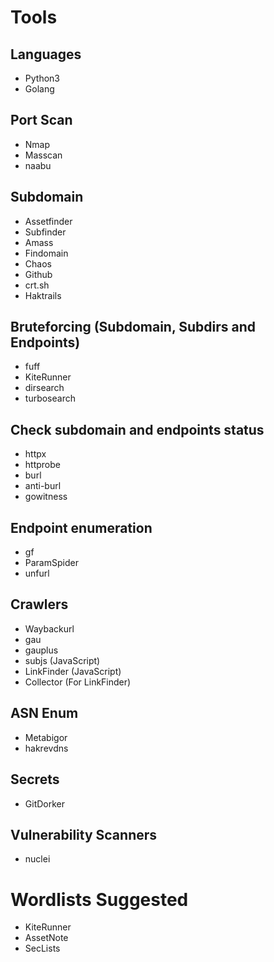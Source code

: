 # Tools

## Languages
- Python3
- Golang

## Port Scan
- Nmap
- Masscan
- naabu

## Subdomain
- Assetfinder
- Subfinder
- Amass
- Findomain
- Chaos
- Github
- crt.sh
- Haktrails

## Bruteforcing (Subdomain, Subdirs and Endpoints)
- fuff 
- KiteRunner
- dirsearch
- turbosearch

## Check subdomain and endpoints status
- httpx
- httprobe
- burl
- anti-burl
- gowitness

## Endpoint enumeration
- gf
- ParamSpider
- unfurl

## Crawlers
- Waybackurl
- gau
- gauplus
- subjs (JavaScript)
- LinkFinder (JavaScript)
- Collector (For LinkFinder)

## ASN Enum
- Metabigor
- hakrevdns

## Secrets
- GitDorker

## Vulnerability Scanners
- nuclei

# Wordlists Suggested
- KiteRunner
- AssetNote
- SecLists